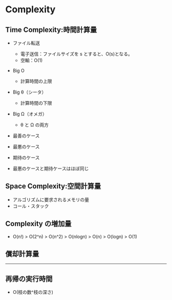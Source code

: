 # Complexity

## Time Complexity:時間計算量

- ファイル転送

  - 電子送信：ファイルサイズを s とすると、O(s)となる。
  - 空輸：O(1)

- Big O
  - 計算時間の上限
- Big θ（シータ）
  - 計算時間の下限
- Big Ω（オメガ）

  - θ と Ω の両方

- 最善のケース
- 最悪のケース
- 期待のケース
- 最悪のケースと期待ケースはほぼ同じ

## Space Complexity:空間計算量

- アルゴリズムに要求されるメモリの量
- コール・スタック

## Complexity の増加量

- O(n!) > O(2^n) > O(n^2) > O(nlogn) > O(n) > O(logn) > O(1)

## 償却計算量

----

## 再帰の実行時間

- O(枝の数^枝の深さ)
